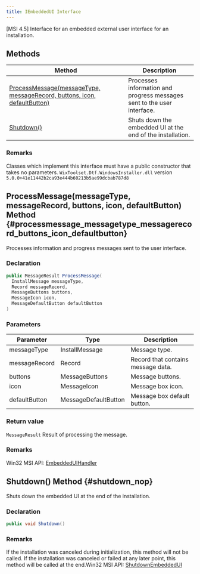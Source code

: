 ```yaml
---
title: IEmbeddedUI Interface
---
```

[MSI 4.5] Interface for an embedded external user interface for an installation.
## Methods
| Method | Description |
| ------ | ----------- |
| [ProcessMessage(messageType, messageRecord, buttons, icon, defaultButton)](#processmessage_messagetype_messagerecord_buttons_icon_defaultbutton) | Processes information and progress messages sent to the user interface. |
| [Shutdown()](#shutdown_nop) | Shuts down the embedded UI at the end of the installation. |
### Remarks
Classes which implement this interface must have a public constructor that takes no parameters.
`WixToolset.Dtf.WindowsInstaller.dll` version `5.0.0+41e11442b2ca93e444b60213b5ae99dcbab787d8`
## ProcessMessage(messageType, messageRecord, buttons, icon, defaultButton) Method {#processmessage_messagetype_messagerecord_buttons_icon_defaultbutton}
Processes information and progress messages sent to the user interface.
### Declaration
```cs
public MessageResult ProcessMessage(
  InstallMessage messageType,
  Record messageRecord,
  MessageButtons buttons,
  MessageIcon icon,
  MessageDefaultButton defaultButton
)
```
### Parameters
| Parameter | Type | Description |
| --------- | ---- | ----------- |
| messageType | InstallMessage | Message type. |
| messageRecord | Record | Record that contains message data. |
| buttons | MessageButtons | Message buttons. |
| icon | MessageIcon | Message box icon. |
| defaultButton | MessageDefaultButton | Message box default button. |
### Return value
`MessageResult` Result of processing the message.
### Remarks
Win32 MSI API: [EmbeddedUIHandler](http://msdn.microsoft.com/library/en-us/msi/setup/embeddeduihandler.asp)

## Shutdown() Method {#shutdown_nop}
Shuts down the embedded UI at the end of the installation.
### Declaration
```cs
public void Shutdown()
```
### Remarks
If the installation was canceled during initialization, this method will not be called. If the installation was canceled or failed at any later point, this method will be called at the end.Win32 MSI API: [ShutdownEmbeddedUI](http://msdn.microsoft.com/library/en-us/msi/setup/shutdownembeddedui.asp)

